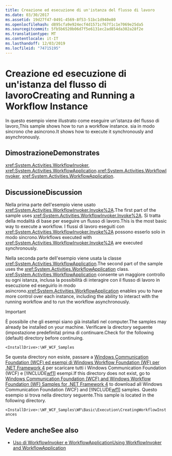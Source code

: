 ```yaml
---
title: Creazione ed esecuzione di un'istanza del flusso di lavoro
ms.date: 03/30/2017
ms.assetid: 19d27f47-0491-4569-8f53-51bc1d940e80
ms.openlocfilehash: d895cfa9e924ecf4d1571cf67f1c1e7069e25da5
ms.sourcegitcommit: 5fb5b6520b06d7f5e6131ec2ad854da302a28f2e
ms.translationtype: MT
ms.contentlocale: it-IT
ms.lasthandoff: 12/03/2019
ms.locfileid: "74715195"
---
```

# <a name="creating-and-running-a-workflow-instance"></a><span data-ttu-id="0edac-102">Creazione ed esecuzione di un'istanza del flusso di lavoro</span><span class="sxs-lookup"><span data-stu-id="0edac-102">Creating and Running a Workflow Instance</span></span>

<span data-ttu-id="0edac-103">In questo esempio viene illustrato come eseguire un'istanza del flusso di lavoro,</span><span class="sxs-lookup"><span data-stu-id="0edac-103">This sample shows how to run a workflow instance.</span></span> <span data-ttu-id="0edac-104">sia in modo sincrono che asincrono.</span><span class="sxs-lookup"><span data-stu-id="0edac-104">It shows how to execute it synchronously and asynchronously.</span></span>

## <a name="demonstrates"></a><span data-ttu-id="0edac-105">Dimostrazione</span><span class="sxs-lookup"><span data-stu-id="0edac-105">Demonstrates</span></span>

<span data-ttu-id="0edac-106"><xref:System.Activities.WorkflowInvoker>, <xref:System.Activities.WorkflowApplication>.</span><span class="sxs-lookup"><span data-stu-id="0edac-106"><xref:System.Activities.WorkflowInvoker>, <xref:System.Activities.WorkflowApplication>.</span></span>

## <a name="discussion"></a><span data-ttu-id="0edac-107">Discussione</span><span class="sxs-lookup"><span data-stu-id="0edac-107">Discussion</span></span>

<span data-ttu-id="0edac-108">Nella prima parte dell'esempio viene usato <xref:System.Activities.WorkflowInvoker.Invoke%2A>.</span><span class="sxs-lookup"><span data-stu-id="0edac-108">The first part of the sample uses <xref:System.Activities.WorkflowInvoker.Invoke%2A>.</span></span> <span data-ttu-id="0edac-109">Si tratta della modalità di base per eseguire un flusso di lavoro.</span><span class="sxs-lookup"><span data-stu-id="0edac-109">This is the most basic way to execute a workflow.</span></span> <span data-ttu-id="0edac-110">I flussi di lavoro eseguiti con <xref:System.Activities.WorkflowInvoker.Invoke%2A> possono esserlo solo in modo sincrono.</span><span class="sxs-lookup"><span data-stu-id="0edac-110">Workflows executed with <xref:System.Activities.WorkflowInvoker.Invoke%2A> are executed synchronously.</span></span>

<span data-ttu-id="0edac-111">Nella seconda parte dell'esempio viene usata la classe <xref:System.Activities.WorkflowApplication>.</span><span class="sxs-lookup"><span data-stu-id="0edac-111">The second part of the sample uses the <xref:System.Activities.WorkflowApplication> class.</span></span> <span data-ttu-id="0edac-112"><xref:System.Activities.WorkflowApplication> consente un maggiore controllo su ogni istanza, inclusa la possibilità di interagire con il flusso di lavoro in esecuzione ed eseguirlo in modo asincrono.</span><span class="sxs-lookup"><span data-stu-id="0edac-112"><xref:System.Activities.WorkflowApplication> enables you to have more control over each instance, including the ability to interact with the running workflow and to run the workflow asynchronously.</span></span>

> [!IMPORTANT]
> <span data-ttu-id="0edac-113">È possibile che gli esempi siano già installati nel computer.</span><span class="sxs-lookup"><span data-stu-id="0edac-113">The samples may already be installed on your machine.</span></span> <span data-ttu-id="0edac-114">Verificare la directory seguente (impostazione predefinita) prima di continuare.</span><span class="sxs-lookup"><span data-stu-id="0edac-114">Check for the following (default) directory before continuing.</span></span>
>
> `<InstallDrive>:\WF_WCF_Samples`
>
> <span data-ttu-id="0edac-115">Se questa directory non esiste, passare a [Windows Communication Foundation (WCF) ed esempi di Windows Workflow Foundation (WF) per .NET Framework 4](https://www.microsoft.com/download/details.aspx?id=21459) per scaricare tutti i Windows Communication Foundation (WCF) e [!INCLUDE[wf1](../../../../includes/wf1-md.md)] esempi.</span><span class="sxs-lookup"><span data-stu-id="0edac-115">If this directory does not exist, go to [Windows Communication Foundation (WCF) and Windows Workflow Foundation (WF) Samples for .NET Framework 4](https://www.microsoft.com/download/details.aspx?id=21459) to download all Windows Communication Foundation (WCF) and [!INCLUDE[wf1](../../../../includes/wf1-md.md)] samples.</span></span> <span data-ttu-id="0edac-116">Questo esempio si trova nella directory seguente.</span><span class="sxs-lookup"><span data-stu-id="0edac-116">This sample is located in the following directory.</span></span>
>
> `<InstallDrive>:\WF_WCF_Samples\WF\Basic\Execution\CreatingWorkflowInstances`

## <a name="see-also"></a><span data-ttu-id="0edac-117">Vedere anche</span><span class="sxs-lookup"><span data-stu-id="0edac-117">See also</span></span>

- [<span data-ttu-id="0edac-118">Uso di WorkflowInvoker e WorkflowApplication</span><span class="sxs-lookup"><span data-stu-id="0edac-118">Using WorkflowInvoker and WorkflowApplication</span></span>](../using-workflowinvoker-and-workflowapplication.md)
